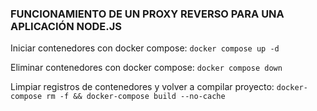 ### FUNCIONAMIENTO DE UN PROXY REVERSO PARA UNA APLICACIÓN NODE.JS

Iniciar contenedores con docker compose:
`docker compose up -d`

Eliminar contenedores con docker compose:
`docker compose down `

Limpiar registros de contenedores y volver a compilar proyecto:
`docker-compose rm -f && docker-compose build --no-cache`
